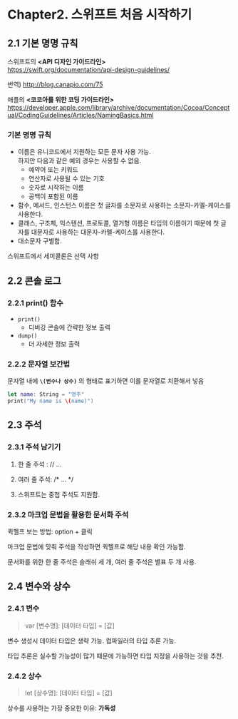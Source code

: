 # Chapter2. 스위프트 처음 시작하기

## 2.1 기본 명명 규칙

스위프트의 **<API 디자인 가이드라인>**  
https://swift.org/documentation/api-design-guidelines/

번역) http://blog.canapio.com/75

애플의 **<코코아를 위한 코딩 가이드라인>**    
https://developer.apple.com/library/archive/documentation/Cocoa/Conceptual/CodingGuidelines/Articles/NamingBasics.html



### 기본 명명 규칙

- 이름은 유니코드에서 지원하는 모든 문자 사용 가능.  
하지만 다음과 같은 예외 경우는 사용할 수 없음.
    - 예약어 또는 키워드
    - 연산자로 사용될 수 있는 기호
    - 숫자로 시작하는 이름
    - 공백이 포함된 이름
- 함수, 메서드, 인스턴스 이름은 첫 글자를 소문자로 사용하는 소문자-카멜-케이스를 사용한다.
- 클래스, 구조체, 익스텐션, 프로토콜, 열거형 이름은 타입의 이름이기 때문에 첫 글자를 대문자로 사용하는 대문자-카멜-케이스를 사용한다.
- 대소문자 구별함.


스위프트에서 세미콜론은 선택 사항

## 2.2 콘솔 로그

### 2.2.1 print() 함수

- `print()`
    - 디버깅 콘솔에 간략한 정보 출력
- `dump()`
    - 더 자세한 정보 출력

### 2.2.2 문자열 보간법

문자열 내에 **`\(변수나 상수)`** 의 형태로 표기하면 이를 문자열로 치환해서 넣음

```swift
let name: String = "영주"
print("My name is \(name)")
```

## 2.3 주석

### 2.3.1 주석 남기기

1. 한 줄 주석 : // ...

2. 여러 줄 주석: /* ... */

3. 스위프트는 중첩 주석도 지원함.

### 2.3.2 마크업 문법을 활용한 문서화 주석

퀵헬프 보는 방법: option + 클릭

마크업 문법에 맞춰 주석을 작성하면 퀵헬프로 해당 내용 확인 가능함.


문서화를 위한 한 줄 주석은 슬래쉬 세 개, 여러 줄 주석은 별표 두 개 사용.

## 2.4 변수와 상수

### 2.4.1 변수

> var [변수명]: [데이터 타입] = [값] 

변수 생성시 데이터 타입은 생략 가능. 컴파일러의 타입 추론 가능.

타입 추론은 실수할 가능성이 많기 때문에 가능하면 타입 지정을 사용하는 것을 추천.

### 2.4.2 상수

> let [상수명]: [데이터 타입] = [값] 


상수를 사용하는 가장 중요한 이유: **가독성**




